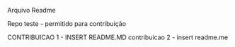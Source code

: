 Arquivo Readme

Repo teste - permitido para contribuição

CONTRIBUICAO 1 - INSERT README.MD
contribuicao 2 - insert readme.me
